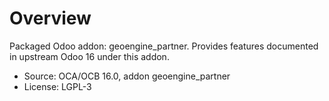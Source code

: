 # Overview

Packaged Odoo addon: geoengine_partner. Provides features documented in upstream Odoo 16 under this addon.

- Source: OCA/OCB 16.0, addon geoengine_partner
- License: LGPL-3
